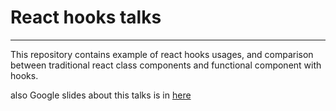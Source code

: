 # React hooks talks
--- 

This repository contains example of react hooks usages, and comparison between traditional react class components and functional component with hooks.

also Google slides about this talks is in [here](https://docs.google.com/presentation/d/1xDw9D9EJ2G2IiIOycCxVZW-Af5CKhwm9MlTXPcXo2cQ/edit?usp=sharing)
